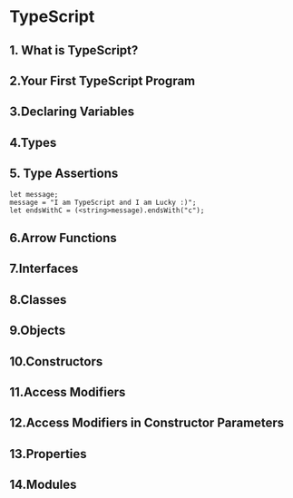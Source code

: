 # TypeScript

## 1. What is TypeScript?

## 2.Your First TypeScript Program

## 3.Declaring Variables

## 4.Types

## 5. Type Assertions

```
let message;
message = "I am TypeScript and I am Lucky :)";
let endsWithC = (<string>message).endsWith("c");
```

## 6.Arrow Functions

## 7.Interfaces

## 8.Classes

## 9.Objects

## 10.Constructors

## 11.Access Modifiers

## 12.Access Modifiers in Constructor Parameters

## 13.Properties

## 14.Modules
